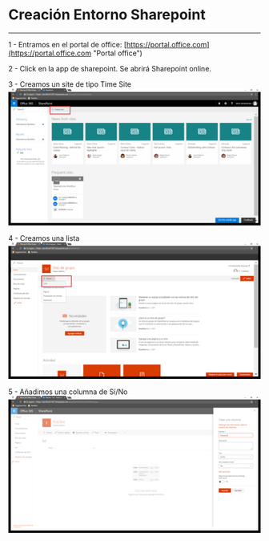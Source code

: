 # Creación Entorno Sharepoint

----------

1 - Entramos en el portal de office: [https://portal.office.com](https://portal.office.com "Portal office")
    
2 - Click en la app de sharepoint. Se abrirá Sharepoint online.

3 - Creamos un site de tipo Time Site  
![alt text](../media/Sharepoint/CreateSite.png)
        
4 - Creamos una lista  
![alt text2](../media/Sharepoint/CreateList.png)         

5 - Añadimos una columna de Sí/No  
![alt text3](../media/Sharepoint/CreateColumn.png)         
